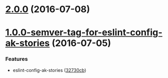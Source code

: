 <a name="2.0.0"></a>
# [2.0.0](https://bitbucket.org/atlassian/https://bitbucket.org/atlassian/atlaskit/compare/1.0.0-semver-tag-for-eslint-config-ak-stories...v2.0.0) (2016-07-08)



<a name="1.0.0-semver-tag-for-eslint-config-ak-stories"></a>
# [1.0.0-semver-tag-for-eslint-config-ak-stories](https://bitbucket.org/atlassian/https://bitbucket.org/atlassian/atlaskit/compare/32730cb...1.0.0-semver-tag-for-eslint-config-ak-stories) (2016-07-05)


### Features

* eslint-config-ak-stories ([32730cb](https://bitbucket.org/atlassian/https://bitbucket.org/atlassian/atlaskit/commits/32730cb))



